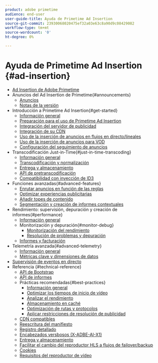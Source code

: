 ```yaml
---
product: adobe primetime
audience: end-user
user-guide-title: Ayuda de Primetime Ad Insertion
source-git-commit: 23930068020475ef32a03e63c8a90d9c08429082
workflow-type: tm+mt
source-wordcount: '0'
ht-degree: 0%

---
```



# Ayuda de Primetime Ad Insertion {#ad-insertion}

+ [Ad Insertion de Adobe Primetime](home.md)
+ Anuncios del Ad Insertion de Primetime{#announcements}
   + [Anuncios](announcements/overview.md)
   + [Notas de la versión](https://experienceleague.adobe.com/docs/primetime/release-notes/ptai/ptai-21x-release-notes.html)
+ Introducción a Primetime Ad Insertion{#get-started}
   + [Información general](getting-started/get-started-overview.md)
   + [Preparación para el uso de Primetime Ad Insertion](getting-started/setup-ptai.md)
   + [Integración del servidor de publicidad](getting-started/integrate-ad-server.md)
   + [Integración de su CDN](getting-started/integrate-cdn.md)
   + [Uso de la inserción de anuncios en flujos en directo/lineales](getting-started/ad-insertion-live-linear-stream.md)
   + [Uso de la inserción de anuncios para VOD](getting-started/ad-insertion-vod.md)
   + [Configuración del seguimiento de anuncios](getting-started/set-up-ad-tracking.md)
+ Transcodificación Just-in-Time{#just-in-time-transcoding}
   + [Información general](just-in-time-transcoding/jit-transcoding-overview.md)
   + [Transcodificación y normalización](just-in-time-transcoding/transcoding-and-normalization.md)
   + [Entrega y almacenamiento](https://experienceleague.adobe.com/docs/primetime/ad-insertion/technical-reference/delivery-and-storage.html)
   + [API de pretranscodificación](just-in-time-transcoding/pre-transcoding-api.md)
   + [Compatibilidad con inyección de ID3](just-in-time-transcoding/id3-injection-support.md)
+ Funciones avanzadas{#advanced-features}
   + [Enrutar anuncios en función de las reglas](advanced-features/route-ads-based-on-rules.md)
   + [Optimizar experiencias publicitarias](advanced-features/optimize-ad-experiences.md)
   + [Añadir topes de contenido](advanced-features/add-content-bumpers.md)
   + [Segmentación y creación de informes contextuales](advanced-features/contextual-reporting-and-targeting.md)
+ Rendimiento: supervisión, depuración y creación de informes{#performance}
   + [Información general](performance-monitoring-debugging-reporting/performance-overview.md)
   + Monitorización y depuración{#monitor-debug}
      + [Monitorización del rendimiento](performance-monitoring-debugging-reporting/performance-monitoring.md)
      + [Resolución de problemas y depuración](performance-monitoring-debugging-reporting/troubleshoot-and-debug.md)
   + [Informes y facturación](performance-monitoring-debugging-reporting/reporting-and-billing.md)
+ Telemetría avanzada{#advanced-telemetry}
   + [Información general](advanced-telemetry/advanced-telemetry-overview.md)
   + [Métricas clave y dimensiones de datos](advanced-telemetry/key-metrics.md)
+ [Supervisión de eventos en directo](live-event-monitoring.md)
+ Referencia {#technical-reference}
   + [API de Bootstrap](technical-reference/bootstrap-api.md)
   + [API de informes](technical-reference/report-api.md)
   + Prácticas recomendadas{#best-practices}
      + [Información general](best-practices/best-practices-overview.md)
      + [Optimizar los tiempos de inicio de vídeo](best-practices/optimize-video-startup-time.md)
      + [Analizar el rendimiento](best-practices/analyze-performance.md)
      + [Almacenamiento en caché](best-practices/caching.md)
      + [Optimización de rutas y protocolos](best-practices/optimize-routes-protocols.md)
      + [Aplicar restricciones de resolución de publicidad](best-practices/apply-ad-resolution-constraints.md)
   + [CDN compatibles](technical-reference/supported-cdns.md)
   + [Reescritura del manifiesto](technical-reference/manifest-rewriting.md)
   + [Registro detallado](performance-monitoring-debugging-reporting/verbose-logging.md)
   + [Encabezados versbosos (X-ADBE-AI-X1)](performance-monitoring-debugging-reporting/debugging-headers.md)
   + [Entrega y almacenamiento](/help/primetime-ad-insertion/just-in-time-transcoding/delivery-and-storage.md)
   + [Facilitar el cambio del reproductor HLS a flujos de failover/backup](technical-reference/hls-switching-to-failover.md)
   + [Cookies](technical-reference/cookies.md)
   + [Requisitos del reproductor de vídeo](technical-reference/video-player-requirements.md)